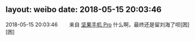 layout: weibo
date: 2018-05-15 20:03:46
---
<meta name="referrer" content="no-referrer" />

2018-05-15 20:03:46  &nbsp;&nbsp;&nbsp;&nbsp;&nbsp;&nbsp; 来自 <a href="http://app.weibo.com/t/feed/Z4AgP" rel="nofollow">坚果手机 Pro</a>
什么啊，最终还是留刘海了呗[困][困] ​​​
